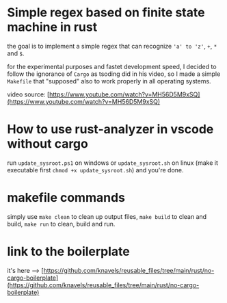 # Simple regex based on finite state machine in rust

the goal is to implement a simple regex that can recognize `'a' to 'z'`, `+`, `*` and `$`.

for the experimental purposes and fastet development speed, I decided to follow the ignorance of `Cargo` as tsoding did in his video, so I made a simple `Makefile` that "supposed" also to work properly in all operating systems.

video source: [https://www.youtube.com/watch?v=MH56D5M9xSQ](https://www.youtube.com/watch?v=MH56D5M9xSQ)

# How to use rust-analyzer in vscode without cargo
run `update_sysroot.ps1` on windows or `update_sysroot.sh` on linux (make it executable first `chmod +x update_sysroot.sh`) and you're done.

# makefile commands
simply use `make clean` to clean up output files, `make build` to clean and build, `make run` to clean, build and run.

# link to the boilerplate
it's here --> [https://github.com/knavels/reusable_files/tree/main/rust/no-cargo-boilerplate](https://github.com/knavels/reusable_files/tree/main/rust/no-cargo-boilerplate)